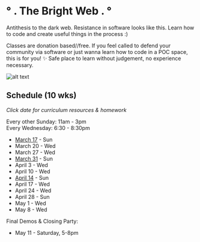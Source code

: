 # ° . The Bright Web . °

Antithesis to the dark web. Resistance in software looks like this. Learn how to code and create useful things in the process :)

Classes are donation based//free. If you feel called to defend your community via software or just wanna learn how to code in a POC space, this is for you! ✨ Safe place to learn without judgement, no experience necessary.

![alt text](bright.gif)

## Schedule (10 wks)

*Click date for curriculum resources & homework*

Every other Sunday: 11am - 3pm
<br>
Every Wednesday: 6:30 - 8:30pm

* [March 17](https://github.com/the-bright-web/cohort-01/wiki/march-17) - Sun
* March 20 - Wed
* March 27 - Wed
* [March 31](https://github.com/the-bright-web/cohort-01/wiki/march-31) - Sun
* April 3  - Wed
* April 10 - Wed
* [April 14](https://github.com/the-bright-web/cohort-01/wiki/April-14) - Sun
* April 17 - Wed
* April 24 - Wed
* April 28 - Sun
* May 1    - Wed
* May 8    - Wed

Final Demos & Closing Party:
* May 11   - Saturday, 5-8pm
